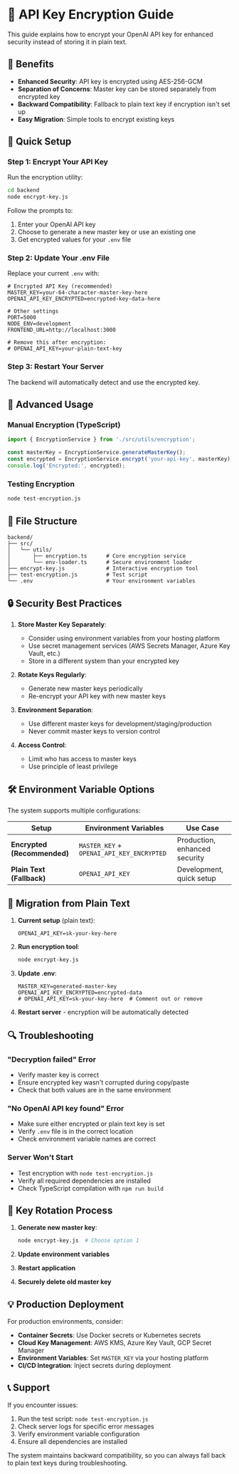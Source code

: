 # 🔐 API Key Encryption Guide

This guide explains how to encrypt your OpenAI API key for enhanced security instead of storing it in plain text.

## 🎯 Benefits

- **Enhanced Security**: API key is encrypted using AES-256-GCM
- **Separation of Concerns**: Master key can be stored separately from encrypted key
- **Backward Compatibility**: Fallback to plain text key if encryption isn't set up
- **Easy Migration**: Simple tools to encrypt existing keys

## 🚀 Quick Setup

### Step 1: Encrypt Your API Key

Run the encryption utility:

```bash
cd backend
node encrypt-key.js
```

Follow the prompts to:
1. Enter your OpenAI API key
2. Choose to generate a new master key or use an existing one
3. Get encrypted values for your `.env` file

### Step 2: Update Your .env File

Replace your current `.env` with:

```env
# Encrypted API Key (recommended)
MASTER_KEY=your-64-character-master-key-here
OPENAI_API_KEY_ENCRYPTED=encrypted-key-data-here

# Other settings
PORT=5000
NODE_ENV=development
FRONTEND_URL=http://localhost:3000

# Remove this after encryption:
# OPENAI_API_KEY=your-plain-text-key
```

### Step 3: Restart Your Server

The backend will automatically detect and use the encrypted key.

## 🔧 Advanced Usage

### Manual Encryption (TypeScript)

```typescript
import { EncryptionService } from './src/utils/encryption';

const masterKey = EncryptionService.generateMasterKey();
const encrypted = EncryptionService.encrypt('your-api-key', masterKey);
console.log('Encrypted:', encrypted);
```

### Testing Encryption

```bash
node test-encryption.js
```

## 📁 File Structure

```
backend/
├── src/
│   └── utils/
│       ├── encryption.ts      # Core encryption service
│       └── env-loader.ts      # Secure environment loader
├── encrypt-key.js             # Interactive encryption tool
├── test-encryption.js         # Test script
└── .env                       # Your environment variables
```

## 🔒 Security Best Practices

1. **Store Master Key Separately**: 
   - Consider using environment variables from your hosting platform
   - Use secret management services (AWS Secrets Manager, Azure Key Vault, etc.)
   - Store in a different system than your encrypted key

2. **Rotate Keys Regularly**:
   - Generate new master keys periodically
   - Re-encrypt your API key with new master keys

3. **Environment Separation**:
   - Use different master keys for development/staging/production
   - Never commit master keys to version control

4. **Access Control**:
   - Limit who has access to master keys
   - Use principle of least privilege

## 🛠️ Environment Variable Options

The system supports multiple configurations:

| Setup | Environment Variables | Use Case |
|-------|----------------------|----------|
| **Encrypted (Recommended)** | `MASTER_KEY` + `OPENAI_API_KEY_ENCRYPTED` | Production, enhanced security |
| **Plain Text (Fallback)** | `OPENAI_API_KEY` | Development, quick setup |

## 🚨 Migration from Plain Text

1. **Current setup** (plain text):
   ```env
   OPENAI_API_KEY=sk-your-key-here
   ```

2. **Run encryption tool**:
   ```bash
   node encrypt-key.js
   ```

3. **Update .env**:
   ```env
   MASTER_KEY=generated-master-key
   OPENAI_API_KEY_ENCRYPTED=encrypted-data
   # OPENAI_API_KEY=sk-your-key-here  # Comment out or remove
   ```

4. **Restart server** - encryption will be automatically detected

## 🔍 Troubleshooting

### "Decryption failed" Error
- Verify master key is correct
- Ensure encrypted key wasn't corrupted during copy/paste
- Check that both values are in the same environment

### "No OpenAI API key found" Error
- Make sure either encrypted or plain text key is set
- Verify `.env` file is in the correct location
- Check environment variable names are correct

### Server Won't Start
- Test encryption with `node test-encryption.js`
- Verify all required dependencies are installed
- Check TypeScript compilation with `npm run build`

## 🔄 Key Rotation Process

1. **Generate new master key**:
   ```bash
   node encrypt-key.js  # Choose option 1
   ```

2. **Update environment variables**
3. **Restart application**
4. **Securely delete old master key**

## 💡 Production Deployment

For production environments, consider:

- **Container Secrets**: Use Docker secrets or Kubernetes secrets
- **Cloud Key Management**: AWS KMS, Azure Key Vault, GCP Secret Manager
- **Environment Variables**: Set `MASTER_KEY` via your hosting platform
- **CI/CD Integration**: Inject secrets during deployment

## 📞 Support

If you encounter issues:
1. Run the test script: `node test-encryption.js`
2. Check server logs for specific error messages
3. Verify environment variable configuration
4. Ensure all dependencies are installed

The system maintains backward compatibility, so you can always fall back to plain text keys during troubleshooting.